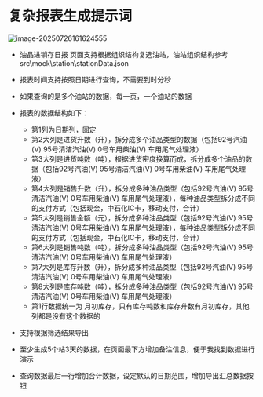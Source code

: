# 复杂报表生成提示词



![image-20250726161624555](C:\Users\sunyj\AppData\Roaming\Typora\typora-user-images\image-20250726161624555.png)

- 油品进销存日报 页面支持根据组织结构复选油站，油站组织结构参考src\mock\station\stationData.json
- 报表时间支持按照日期进行查询，不需要到时分秒
- 如果查询的是多个油站的数据，每一页，一个油站的数据
- 报表的数据结构如下：
    - 第1列为日期列，固定
    - 第2大列是进货升数（升），拆分成多个油品类型的数据（包括92号汽油(Ⅴ)  95号清洁汽油(Ⅴ)  0号车用柴油(Ⅴ)   车用尾气处理液）
    - 第3大列是进货吨数（吨），根据进货密度换算而成，拆分成多个油品的数据（包括92号汽油(Ⅴ) 95号清洁汽油(Ⅴ)  0号车用柴油(Ⅴ)   车用尾气处理液）
    - 第4大列是销售升数（升），拆分成多种油品类型（包括92号汽油(Ⅴ) 95号清洁汽油(Ⅴ)  0号车用柴油(Ⅴ)   车用尾气处理液），每种油品类型拆分成不同的支付方式（包括现金，中石化IC卡，移动支付，合计）
    - 第5大列是销售金额（元），拆分成多种油品类型（包括92号汽油(Ⅴ) 95号清洁汽油(Ⅴ)  0号车用柴油(Ⅴ)   车用尾气处理液），每种油品类型拆分成不同的支付方式（包括现金，中石化IC卡，移动支付，合计）
    - 第6大列是销售吨数（吨），拆分成多种油品类型（包括92号汽油(Ⅴ) 95号清洁汽油(Ⅴ)  0号车用柴油(Ⅴ)   车用尾气处理液）
    - 第7大列是库存升数（升），拆分成多种油品类型（包括92号汽油(Ⅴ) 95号清洁汽油(Ⅴ)  0号车用柴油(Ⅴ)   车用尾气处理液）
    - 第8大列是库存吨数（吨），拆分成多种油品类型（包括92号汽油(Ⅴ) 95号清洁汽油(Ⅴ)  0号车用柴油(Ⅴ)   车用尾气处理液）
    - 第1行数据统一为 月初库存，只有库存吨数和库存升数有月初库存，其他列都是没有这个数据的

- 支持根据筛选结果导出
- 至少生成5个站3天的数据，在页面最下方增加备注信息，便于我找到数据进行演示
- 查询数据最后一行增加合计数据，设定默认的日期范围，增加导出汇总数据按钮